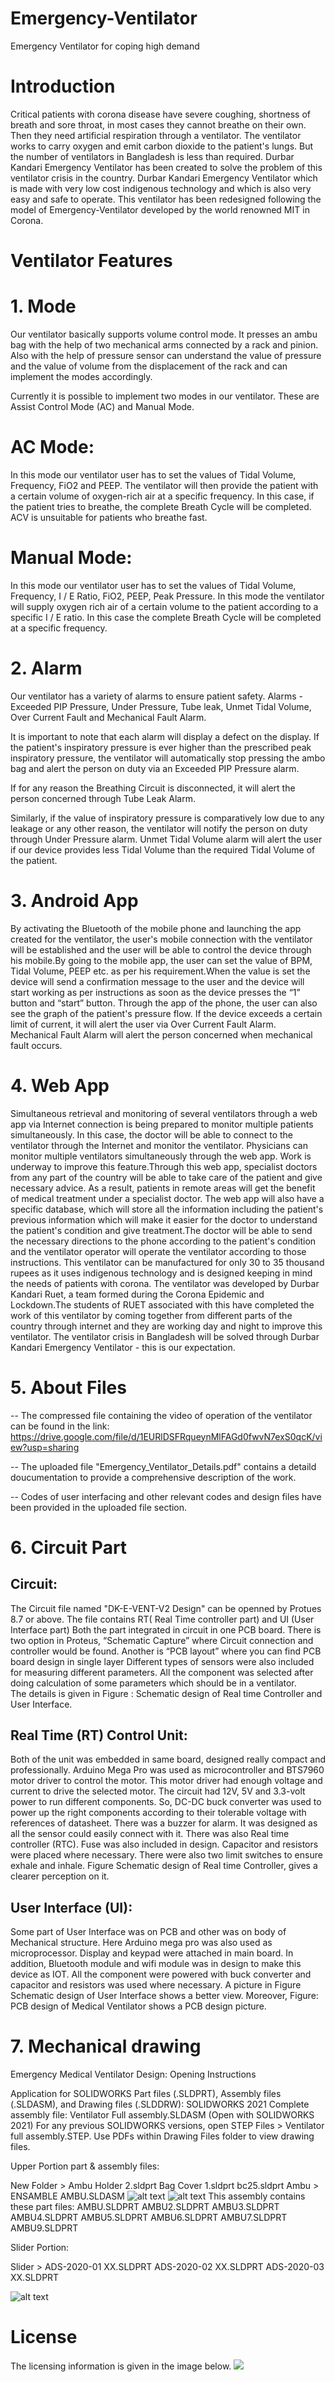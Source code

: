 # Emergency-Ventilator
Emergency Ventilator for coping high demand
# Introduction
Critical patients with corona disease have severe coughing, shortness of breath and sore throat, in most cases they cannot breathe on their own. Then they need artificial respiration through a ventilator. The ventilator works to carry oxygen and emit carbon dioxide to the patient's lungs.
But the number of ventilators in Bangladesh is less than required. Durbar Kandari Emergency Ventilator has been created to solve the problem of this ventilator crisis in the country.
Durbar Kandari Emergency Ventilator which is made with very low cost indigenous technology and which is also very easy and safe to operate. This ventilator has been redesigned following the model of Emergency-Ventilator developed by the world renowned MIT in Corona.
# Ventilator Features
# 1. Mode
Our ventilator basically supports volume control mode. It presses an ambu bag with the help of two mechanical arms connected by a rack and pinion. Also with the help of pressure sensor can understand the value of pressure and the value of volume from the displacement of the rack and can implement the modes accordingly.

Currently it is possible to implement two modes in our ventilator. These are Assist Control Mode (AC) and Manual Mode.
# AC Mode: 
In this mode our ventilator user has to set the values ​​of Tidal Volume, Frequency, FiO2 and PEEP. The ventilator will then provide the patient with a certain volume of oxygen-rich air at a specific frequency. In this case, if the patient tries to breathe, the complete Breath Cycle will be completed. ACV is unsuitable for patients who breathe fast.
# Manual Mode: 
In this mode our ventilator user has to set the values ​​of Tidal Volume, Frequency, I / E Ratio, FiO2, PEEP, Peak Pressure. In this mode the ventilator will supply oxygen rich air of a certain volume to the patient according to a specific I / E ratio. In this case the complete Breath Cycle will be completed at a specific frequency.
# 2. Alarm
Our ventilator has a variety of alarms to ensure patient safety. Alarms - Exceeded PIP Pressure, Under Pressure, Tube leak, Unmet Tidal Volume, Over Current Fault and Mechanical Fault Alarm.

It is important to note that each alarm will display a defect on the display.
If the patient's inspiratory pressure is ever higher than the prescribed peak inspiratory pressure, the ventilator will automatically stop pressing the ambo bag and alert the person on duty via an Exceeded PIP Pressure alarm.

If for any reason the Breathing Circuit is disconnected, it will alert the person concerned through Tube Leak Alarm.

Similarly, if the value of inspiratory pressure is comparatively low due to any leakage or any other reason, the ventilator will notify the person on duty through Under Pressure alarm.
Unmet Tidal Volume alarm will alert the user if our device provides less Tidal Volume than the required Tidal Volume of the patient.
# 3. Android App
By activating the Bluetooth of the mobile phone and launching the app created for the ventilator, the user's mobile connection with the ventilator will be established and the user will be able to control the device through his mobile.By going to the mobile app, the user can set the value of BPM, Tidal Volume, PEEP etc. as per his requirement.When the value is set the device will send a confirmation message to the user and the device will start working as per instructions as soon as the device presses the “1” button and “start” button. Through the app of the phone, the user can also see the graph of the patient's pressure flow.
If the device exceeds a certain limit of current, it will alert the user via Over Current Fault Alarm.
Mechanical Fault Alarm will alert the person concerned when mechanical fault occurs.
# 4. Web App
Simultaneous retrieval and monitoring of several ventilators through a web app via Internet connection is being prepared to monitor multiple patients simultaneously. In this case, the doctor will be able to connect to the ventilator through the Internet and monitor the ventilator. Physicians can monitor multiple ventilators simultaneously through the web app. Work is underway to improve this feature.Through this web app, specialist doctors from any part of the country will be able to take care of the patient and give necessary advice. As a result, patients in remote areas will get the benefit of medical treatment under a specialist doctor. The web app will also have a specific database, which will store all the information including the patient's previous information which will make it easier for the doctor to understand the patient's condition and give treatment.The doctor will be able to send the necessary directions to the phone according to the patient's condition and the ventilator operator will operate the ventilator according to those instructions.
This ventilator can be manufactured for only 30 to 35 thousand rupees as it uses indigenous technology and is designed keeping in mind the needs of patients with corona. The ventilator was developed by Durbar Kandari Ruet, a team formed during the Corona Epidemic and Lockdown.The students of RUET associated with this have completed the work of this ventilator by coming together from different parts of the country through internet and they are working day and night to improve this ventilator.
The ventilator crisis in Bangladesh will be solved through Durbar Kandari Emergency Ventilator - this is our expectation.
# 5. About Files
-- The compressed file containing the video of operation of the ventilator can be found in the link:
https://drive.google.com/file/d/1EURlDSFRqueynMlFAGd0fwvN7exS0qcK/view?usp=sharing

-- The uploaded file "Emergency_Ventilator_Details.pdf" contains a detaild doucumentation to provide a comprehensive description of the work.

-- Codes of user interfacing and other relevant codes and design files have been provided in the uploaded file section.
# 6. Circuit Part
## Circuit:
The Circuit file named "DK-E-VENT-V2 Design" can be openned by Protues 8.7 or above.
The file contains RT( Real Time controller part) and UI (User Interface part)
Both the part integrated in circuit in one PCB board. 
There is two option in Proteus, “Schematic Capture” where Circuit connection and controller would be found. Another is “PCB layout” where you can find PCB board design in single layer
Different types of sensors were also included for measuring different parameters. All the component was selected after doing calculation of some parameters which should be in a ventilator.  
The details is given in  Figure : Schematic design of Real time Controller and User Interface.

## Real Time (RT) Control Unit: 
Both of the unit was embedded in same board, designed really compact and professionally. Arduino Mega Pro was used as microcontroller and BTS7960 motor driver to control the motor. This motor driver had enough voltage and current to drive the selected motor. The circuit had 12V, 5V and 3.3-volt power to run different components. So, DC-DC buck converter was used to power up the right components according to their tolerable voltage with references of datasheet. There was a buzzer for alarm. It was designed as all the sensor could easily connect with it. There was also Real time controller (RTC). Fuse was also included in design. Capacitor and resistors were placed where necessary. There were also two limit switches to ensure exhale and inhale. Figure Schematic design of  Real time Controller, gives a clearer perception on it.
## User Interface (UI): 
Some part of User Interface was on PCB and other was on body of Mechanical structure. Here Arduino mega pro was also used as microprocessor. Display and keypad were attached in main board.   In addition, Bluetooth module and wifi module was in design to make this device as IOT. All the component were powered with buck converter and capacitor and resistors was used where necessary. A picture in Figure Schematic design of User Interface shows a better view. 
Moreover, Figure: PCB design of Medical Ventilator shows a PCB design picture.

# 7. Mechanical drawing
Emergency Medical Ventilator Design: Opening Instructions

Application for SOLIDWORKS Part files (.SLDPRT), Assembly files (.SLDASM), and Drawing files (.SLDDRW): SOLIDWORKS 2021
Complete assembly file: Ventilator Full assembly.SLDASM (Open with SOLIDWORKS 2021)
For any previous SOLIDWORKS versions, open STEP Files > Ventilator full assembly.STEP. Use PDFs within Drawing Files folder to view drawing files.

Upper Portion part & assembly files:

New Folder >
Ambu Holder 2.sldprt
Bag Cover 1.sldprt
bc25.sldprt
Ambu > ENSAMBLE AMBU.SLDASM
![alt text](https://github.com/Shadman19/Emergency-Ventilator/blob/main/drive_mecha_1.png)
![alt text](https://github.com/Shadman19/Emergency-Ventilator/blob/main/drive_mecha_2.png)
This assembly contains these part files:
AMBU.SLDPRT
AMBU2.SLDPRT
AMBU3.SLDPRT
AMBU4.SLDPRT
AMBU5.SLDPRT
AMBU6.SLDPRT
AMBU7.SLDPRT
AMBU9.SLDPRT

Slider Portion:

Slider >
ADS-2020-01 XX.SLDPRT
ADS-2020-02 XX.SLDPRT
ADS-2020-03 XX.SLDPRT

![alt text](https://github.com/Shadman19/Emergency-Ventilator/blob/main/drive_mecha_2.png)
# License
The licensing information is given in the image below.
![](oshw_facts.jpg)
